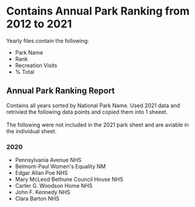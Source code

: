 # Contains Annual Park Ranking from 2012 to 2021
  Yearly files contain the following: 
- Park Name
- Rank
- Recreation Visits
- % Total

## Annual Park Ranking Report
Contains all years sorted by National Park Name. Used 2021 data and retrivied the following data points and copied them into 1 sheeet.
<br>
<br>
The following were not included in the 2021 park sheet and are aviable in the individual sheet. 
### 2020
- Pennsylvania Avenue NHS
- Belmont-Paul Women's Equality NM
- Edgar Allan Poe NHS
- Mary McLeod Bethune Council House NHS
- Carter G. Woodson Home NHS
- John F. Kennedy NHS
- Clara Barton NHS
